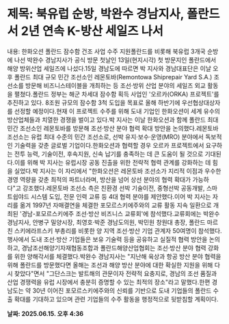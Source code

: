 # **제목: 북유럽 순방, 박완수 경남지사, 폴란드서 2년 연속 K-방산 세일즈 나서**

  내용: 한화오션 폴란드 잠수함 건조 사업 수주 지원폴란드를 비롯해 북유럽 3개국 순방에 나선 박완수 경남지사가 공식 방문 첫날인 13일(현지시각) 첫 방문지인 폴란드에서 해양 방위산업 세일즈에 나섰다.15일 경남도에 따르면  박 지사와 경남대표단은 이날 오후 폴란드 최대 규모 민간 조선소인 레몬토바(Remontowa Shiprepair Yard S.A.) 조선소를 방문해 비즈니스테이블을 개최하는 등 조선·방위 산업 분야의 세일즈 외교 활동을 펼쳤다.폴란드 정부는 해군 차세대 잠수함 획득 사업인 '오르카(ORKA) 프로젝트'를 추진하고 있다. 8조원 규모의 잠수함 3척 도입을 목표로 올해 하반기에 우선협상대상자를 선정할 예정이다.현재 이 프로젝트 수주를 위해 도내 기업인 한화오션이 세계 유수의 방산업체들과 치열한 경쟁을 벌이고 있다.박 지사는 이날 한화오션과 함께 폴란드 최대 민간 조선소인 레몬토바를 방문해 조선·방산 분야 협력 확대 방안을 논의했다.레몬토바 조선소는 유럽 최대 수준의 민간 조선소로, 선박 유지·보수·운영(MRO) 분야에서 독보적인 기술력을 갖춘 글로벌 기업이다.한화오션과 협력할 경우 오르카 프로젝트에서 요구하는 전투 능력, 기술이전, 후속지원, 신속 납기를 충족하는 데 큰 도움이 될 것으로 기대된다.이를 위해 박 지사는 유럽시장 공동 진출을 위한 전략적 협력 관계를 강화하는 데 힘을 실었다.박 지사는 이 자리에서 "한화오션은 레몬토바 조선소가 지리적 이점과 우수한 경영 역량을 갖춘 최적의 파트너라며, 방산을 넘어 상선 분야의 협력 확대가 가능하다"고 강조했다.레몬토바 조선소 측은 친환경 선박 기술이전, 중형선박 공동개발, 스마트쉽야드 시스템 도입, 전문 인력 교류 등 4대 협력 분야를 제안했다.이어 박 지사는 자리를 옮겨 1997년 자매결연을 체결한 포모르스키에주와의 교류 활동 지속 일환으로 개최된 '경남-포모르스키에주 조선·방산 비즈니스 교류회'에 참석했다.교류회에는 박완수 경남지사, 안병구 밀양시장, 최영호·박준 경남도의원, 박민원 창원대 총장, 폴란드 마르친 스키에라프스키 부총리를 비롯한 양 지역 조선·방산 기업 관계자 50여명이 참석했다.행사에서 도내 조선·방산 기업들은 보유 기술력 등을 공유하고 실질적 협력 방안을 논의하고, 경남조선해양기자재협동조합과 폴란드해양산업협회는 조선·방산 분야 협력 강화를 위한 양해각서를 체결했다.박완수 경남지사는 "지난해 육상과 항공 방산 분야 협력을 위해 폴란드를 방문했다면 올해는 조선과 해양 방산 분야에 대한 확실한 지원을 위해 다시 찾았다"면서 "그단스크는 발트해의 관문이자 전략적 요충지로, 경남의 조선 품질과 산업 경쟁력을 유럽 시장에서 충분히 증명할 수 있는 최적의 장소"라고 말했다.한편 경남도는 약 30년 이어진 포모르스키에주와의 신뢰를 기반으로 도내 기업들의 폴란드 수출 확대를 기대하고 있으며 관련 기업들의 수주 활동을 행정적으로 뒷받침할 계획이다.

  **날짜: 2025.06.15. 오후 4:36**